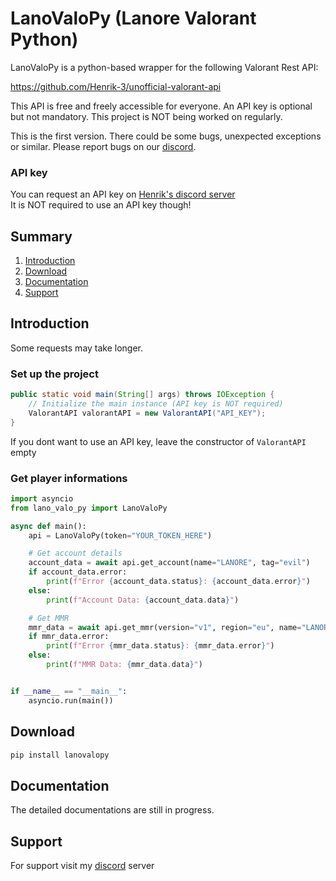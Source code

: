 [discord]: hhttps://discord.gg/wF9JHH55Kp


# LanoValoPy (Lanore Valorant Python)

LanoValoPy is a python-based wrapper for the following Valorant Rest API:

https://github.com/Henrik-3/unofficial-valorant-api

This API is free and freely accessible for everyone. An API key is optional but not mandatory. This project is NOT being worked on regularly.

This is the first version. There could be some bugs, unexpected exceptions or similar. Please report bugs on our [discord].

### API key

You can request an API key on [Henrik's discord server](https://discord.com/invite/X3GaVkX2YN) <br> It is NOT required to use an API key though!

## Summary

1. [Introduction](#introduction)
2. [Download](#download)
3. [Documentation](#documentation)
4. [Support](#support)

## Introduction

Some requests may take longer.

### Set up the project

```java
public static void main(String[] args) throws IOException {
    // Initialize the main instance (API key is NOT required)
    ValorantAPI valorantAPI = new ValorantAPI("API_KEY");
}
```
If you dont want to use an API key, leave the constructor of `ValorantAPI` empty

### Get player informations

```python
import asyncio
from lano_valo_py import LanoValoPy

async def main():
    api = LanoValoPy(token="YOUR_TOKEN_HERE")

    # Get account details
    account_data = await api.get_account(name="LANORE", tag="evil")
    if account_data.error:
        print(f"Error {account_data.status}: {account_data.error}")
    else:
        print(f"Account Data: {account_data.data}")

    # Get MMR
    mmr_data = await api.get_mmr(version="v1", region="eu", name="LANORE", tag="evil")
    if mmr_data.error:
        print(f"Error {mmr_data.status}: {mmr_data.error}")
    else:
        print(f"MMR Data: {mmr_data.data}")


if __name__ == "__main__":
    asyncio.run(main())

```

## Download

``` bash
pip install lanovalopy

```

## Documentation

The detailed documentations are still in progress.

## Support

For support visit my [discord] server